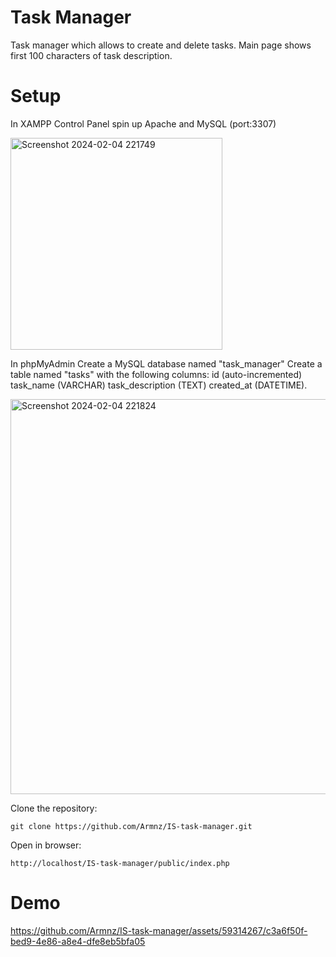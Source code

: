 # Task Manager
Task manager which allows to create and delete tasks. Main page shows first 100 characters of task description.

# Setup

In XAMPP Control Panel spin up Apache and MySQL (port:3307)

<img width="339" alt="Screenshot 2024-02-04 221749" src="https://github.com/Armnz/IS-task-manager/assets/59314267/4cc916d4-510c-402e-a0cf-95a2b67de998">


In phpMyAdmin Create a MySQL database named "task_manager" Create a table named "tasks" with the following columns: id (auto-incremented) task_name (VARCHAR) task_description (TEXT) created_at (DATETIME).

<img width="632" alt="Screenshot 2024-02-04 221824" src="https://github.com/Armnz/IS-task-manager/assets/59314267/82133a6c-58ec-4547-b19d-ec2a6d3c0f9e">

Clone the repository:
```
git clone https://github.com/Armnz/IS-task-manager.git
```

Open in browser:
```
http://localhost/IS-task-manager/public/index.php
```
# Demo


https://github.com/Armnz/IS-task-manager/assets/59314267/c3a6f50f-bed9-4e86-a8e4-dfe8eb5bfa05

